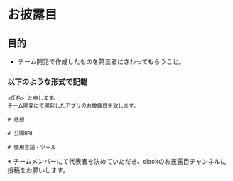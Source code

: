 # お披露目

## 目的

- チーム開発で作成したものを第三者にさわってもらうこと。

### 以下のような形式で記載

```
<氏名> と申します。
チーム開発にて開発したアプリのお披露目を致します。

# 感想

# 公開URL

# 使用言語・ツール
```

※ チームメンバーにて代表者を決めていただき、slackのお披露目チャンネルに投稿をお願いします。
